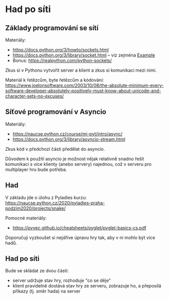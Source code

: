 Had po síti
===========

Základy programování se sítí
----------------------------

Materiály:

- https://docs.python.org/3/howto/sockets.html
- https://docs.python.org/3/library/socket.html – viz zejména [Example](https://docs.python.org/3/library/socket.html#example)
- Bonus: https://realpython.com/python-sockets/

Zkus si v Pythonu vytvořit server a klient a zkus si komunikaci mezi nimi.

Materiál k řetězcům, byte řetězcům a kódování: https://www.joelonsoftware.com/2003/10/08/the-absolute-minimum-every-software-developer-absolutely-positively-must-know-about-unicode-and-character-sets-no-excuses/


Síťové programování v Asyncio
-----------------------------

Materiály:

- https://naucse.python.cz/course/mi-pyt/intro/async/
- https://docs.python.org/3/library/asyncio-stream.html

Zkus kód v předchozí části předělat do asyncio.

Důvodem k použití asyncio je možnost nějak relativně snadno řešit komunikaci s více klienty (anebo servery) najednou, což v serveru pro multiplayer hru bude potřeba.


Had
---

V základu jde o úlohu z Pyladies kurzu: https://naucse.python.cz/2020/pyladies-praha-podzim2020/projects/snake/

Pomocné materiály:

- https://pyvec.github.io/cheatsheets/pyglet/pyglet-basics-cs.pdf

Doporučuji vyzkoušet si nejdříve úpravu hry tak, aby v ní mohlo být více hadů.


Had po síti
-----------

Bude se skládat ze dvou částí:

- server udržuje stav hry, rozhoduje "co se děje"
- klient pravidelně dostává stav hry ze serveru, zobrazuje ho, a přeposílá příkazy (tj. směr hada) na server

